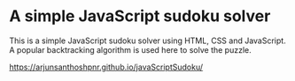 # A simple JavaScript sudoku solver

This is a simple JavaScript sudoku solver using HTML, CSS and JavaScript.
A popular backtracking algorithm is used here to solve the puzzle. 

https://arjunsanthoshpnr.github.io/javaScriptSudoku/
